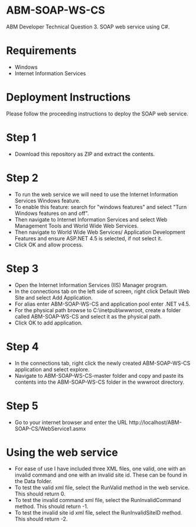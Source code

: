 # ABM-SOAP-WS-CS
ABM Developer Technical Question 3. SOAP web service using C#.

# Requirements
* Windows
* Internet Information Services

# Deployment Instructions
Please follow the proceeding instructions to deploy the SOAP web service.

# Step 1
* Download this repository as ZIP and extract the contents.

# Step 2
* To run the web service we will need to use the Internet Information Services Windows feature.
* To enable this feature: search for "windows features" and select "Turn Windows features on and off".
* Then navigate to Internet Information Services and select Web Management Tools and World Wide Web Services.
* Then navigate to World Wide Web Services/ Application Development Features and ensure ASP.NET 4.5 is selected, if not select it.
* Click OK and allow process.

# Step 3
* Open the Internet Information Services (IIS) Manager program.
* In the connections tab on the left side of screen, right click Default Web Site and select Add Application.
* For alias enter ABM-SOAP-WS-CS and application pool enter .NET v4.5.
* For the physical path browse to C:\inetpub\wwwroot, create a folder called ABM-SOAP-WS-CS and select it as the physical path.
* Click OK to add application.

# Step 4
* In the connections tab, right click the newly created ABM-SOAP-WS-CS application and select explore.
* Navigate to ABM-SOAP-WS-CS-master folder and copy and paste its contents into the ABM-SOAP-WS-CS folder in the wwwroot directory.

# Step 5
* Go to your internet browser and enter the URL http://localhost/ABM-SOAP-CS/WebService1.asmx


# Using the web service
* For ease of use I have included three XML files, one valid, one with an invalid command and one with an invalid site id. These can be found in the Data folder.
* To test the valid xml file, select the RunValid method in the web service. This should return 0.
* To test the invalid command xml file, select the RunInvalidCommand method. This should return -1.
* To test the invalid site id xml file, select the RunInvalidSiteID method. This should return -2.
